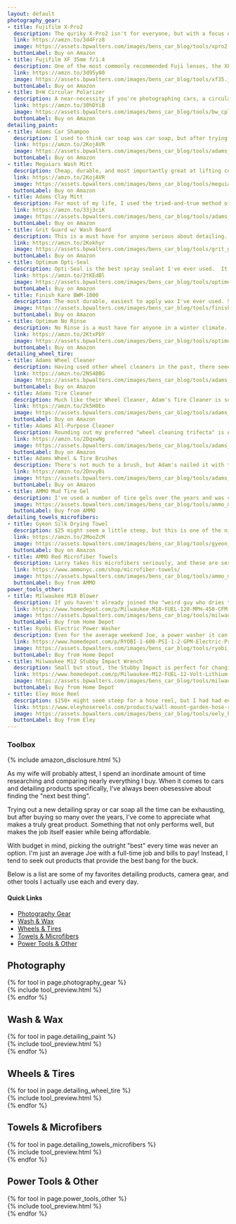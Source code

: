 ```yaml
---
layout: default
photography_gear:
- title: Fujifilm X-Pro2
  description: The quriky X-Pro2 isn't for everyone, but with a focus on minimal aesthetics, usability, and build quality, it's the perfect tool for anyone who loves the experience of photography. As a casual shooter (this being my only camera), I chose the X-Pro2 over the competition simply because it makes taking pictures FUN.
  link: https://amzn.to/3d4Frz8
  image: https://assets.bpwalters.com/images/bens_car_blog/tools/xpro2.jpg
  buttonLabel: Buy on Amazon
- title: Fujifilm XF 35mm f/1.4
  description: One of the most commonly recommended Fuji lenses, the XF 35mm f/1.4 lens is equivalent to a "nifty fifty" on a full frame camera. Not only is it extremely versatile, but there's an intangible "magic" to the images this lens captures. I haven't taken this lens off my X-Pro2 since I bought it!
  link: https://amzn.to/3d95y80
  image: https://assets.bpwalters.com/images/bens_car_blog/tools/xf35.jpg
  buttonLabel: Buy on Amazon
- title: B+W Circular Polarizer
  description: A near-necessity if you're photographing cars, a circular polarizer (CPL) cuts reflections and glare on windows and body panels. A good quality one will provide a sharper image and better polarization than cheaper ones.
  link: https://amzn.to/30hDYiB
  image: https://assets.bpwalters.com/images/bens_car_blog/tools/bw_cpl.jpg
  buttonLabel: Buy on Amazon
detailing_paint:
- title: Adams Car Shampoo
  description: I used to think car soap was car soap, but after trying out Adam's Car Shampoo I discovered I was wrong. Not only is this shampoo pH neutral (won't strip waxes/sealants/coatings), but it's specially formulated to prevent etching and hard water stains. This alone has given me a huge amount of peace of mind when washing in the direct sunlight!
  link: https://amzn.to/2KojAVR
  image: https://assets.bpwalters.com/images/bens_car_blog/tools/adams_shampoo.jpg
  buttonLabel: Buy on Amazon
- title: Meguiars Wash Mitt
  description: Cheap, durable, and most importantly great at lifting contaminants safely away from the paint. I rotate between a few for the paint as well as one dedicated wheel mitt.
  link: https://amzn.to/2KojAVR
  image: https://assets.bpwalters.com/images/bens_car_blog/tools/meguiars_mitt.jpg
  buttonLabel: Buy on Amazon
- title: Adams Clay Mitt
  description: For most of my life, I used the tried-and-true method of claybarring by hand. I seriously dreaded it since it was a recipe for cramped fingers, clay under your nails, and sore arms. The Clay Mitt is one of those things you buy and wonder "Why didn't I do this sooner?".
  link: https://amzn.to/33j3ciK
  image: https://assets.bpwalters.com/images/bens_car_blog/tools/adams_clay_mitt.jpg
  buttonLabel: Buy on Amazon
- title: Grit Guard w/ Wash Board
  description: This is a must have for anyone serious about detailing. Designed for five gallon buckets, it provides a surface to scrub your wash mitt against and release dirt/contaminants while washing. The lower guard is designed to keep the dirt separated from the rest of your wash water, helping mitigate scratches and swirls during the washing process.
  link: https://amzn.to/2Kokhyr
  image: https://assets.bpwalters.com/images/bens_car_blog/tools/grit_guard.jpg
  buttonLabel: Buy on Amazon
- title: Optimum Opti-Seal
  description: Opti-Seal is the best spray sealant I've ever used.  It's also perfect for cleaning glass and leaves a very hydrophobic barrier behind with absolutely no streaking!  I've found that a single spray per panel during the drying step is plenty; a little goes a LONG way with this stuff.  If you're looking for ease of use and maximum protection (without a coating), I highly recommend Opti-Seal.
  link: https://amzn.to/2tKEdBl
  image: https://assets.bpwalters.com/images/bens_car_blog/tools/optimum_optiseal.jpg
  buttonLabel: Buy on Amazon
- title: Finish Kare BWM-1000
  description: The most durable, easiest to apply wax I've ever used. So much so that it easily ousted <a href="https://amzn.to/2yQURFe" target="_blank">Collinite 845</a> after years! A single application of Finish Kare is enough to last through an entire season if properly maintained and the shine is unbelievable! I don't recommend it for use on panels with clear bras (stick with Opti-Seal), as wax buildup is hard to remove from the edge of films.
  image: https://assets.bpwalters.com/images/bens_car_blog/tools/finish_kare.jpg
  buttonLabel: Buy on Amazon
- title: Optimum No Rinse
  description: No Rinse is a must have for anyone in a winter climate.  A few caps worth is enough to safely and thoroughly clean your paint in the winter with a single bucket and no hose.  See my <a href="/winter-maintenance-wash/" target="_blank">Winter Maintenance Wash</a> post for more info on why this stuff is so awesome!
  link: https://amzn.to/2KtxPbY
  image: https://assets.bpwalters.com/images/bens_car_blog/tools/optimum_no_rinse.jpg
  buttonLabel: Buy on Amazon
detailing_wheel_tire:
- title: Adams Wheel Cleaner
  description: Having used other wheel cleaners in the past, there seeemed to be a direct correlation between "stink" and performance. Fortunately, not only does Adam's match or beat others in terms of cleaning ability, but it actually smells tolerable! The product itself itself "sticks" to the wheel better as well, meaning more cleaning power from less product. Check out my <a href="/adams-wheel-cleaner-review">full review</a> for more details.
  link: https://amzn.to/2NS4BBG
  image: https://assets.bpwalters.com/images/bens_car_blog/tools/adams_wheel_cleaner.jpg
  buttonLabel: Buy on Amazon
- title: Adams Tire Cleaner
  description: Much like their Wheel Cleaner, Adam's Tire Cleaner is some of the best stuff I've used. It thoroughly cleans my tire's sidewalls, easily removing any "blooming" (i.e. the browning effect tires exhibit). I used to use Bleche White, but the Adam's stuff is *much* more effective and doesn't singe your eyeballs. This stuff is perfect for cleaning rubber floor mats too!
  link: https://amzn.to/2k5H0Eo
  image: https://assets.bpwalters.com/images/bens_car_blog/tools/adams_tire_cleaner.jpg
  buttonLabel: Buy on Amazon
- title: Adams All-Purpose Cleaner
  description: Rounding out my preferred "wheel cleaning trifecta" is Adam's All-Purpose Cleaner. I use this in the wheel wells and on any lower plastic trims with a quick scrub from a fender brush to loosen any dirt and grime. This APC is strong enough to cut through caked-on dirt, but gentle enough that it won't leave stains or damage any painted surfaces it might come in contact with.
  link: https://amzn.to/2DqxwNg
  image: https://assets.bpwalters.com/images/bens_car_blog/tools/adams_apc.jpg
  buttonLabel: Buy on Amazon
- title: Adams Wheel & Tire Brushes
  description: There's not much to a brush, but Adam's nailed it with their wheel well and tire brushes. Both have stiff bristles, solid handles, and look brand new after dozens of washes.
  link: https://amzn.to/2Dnvy0i
  image: https://assets.bpwalters.com/images/bens_car_blog/tools/adams_wheel_brushes.jpg
  buttonLabel: Buy on Amazon
- title: AMMO Mud Tire Gel
  description: I've used a number of tire gels over the years and was continuously frustrated by the mess of application, durability, and shiny sidewalls that attracted dirt and dust like magnets. Mud is not only extremely easy to use, but leaves a nice matte layer of protection behind.  It's honestly as good as tire gel gets, and is unbeatable bang for the buck!
  image: https://assets.bpwalters.com/images/bens_car_blog/tools/ammo_mud.jpg
  buttonLabel: Buy from AMMO
detailing_towels_microfibers:
- title: Gyeon Silk Drying Towel
  description: $25 might seem a little steep, but this is one of the nicest and most absorbent towels I've ever used.  It's seriously gigantic which translates to a lot of surface area to absorb and lift water away, while the soft fabric keeps your paint scratch-free!
  link: https://amzn.to/2MooZcM
  image: https://assets.bpwalters.com/images/bens_car_blog/tools/gyeon_silk.jpg
  buttonLabel: Buy on Amazon
- title: AMMO Red Microfiber Towels
  description: Larry takes his microfibers seriously, and these are seriously the nicest I've found. They come in a pack of six, so I'd recommend grabbing a few at a time. I've tried a number of different "high quality" microfibers in dozens of applications, and these have remained the most versatile and durable of them all.
  link: https://www.ammonyc.com/shop/microfiber-towels/
  image: https://assets.bpwalters.com/images/bens_car_blog/tools/ammo_microfiber.jpg
  buttonLabel: Buy from AMMO
power_tools_other:
- title: Milwaukee M18 Blower
  description: If you haven't already joined the "weird guy who dries their car with a leaf blower" club yet, I highly recommend it. It can safe a ton of headache when trying to dry handles, jambs, and trunk lids by blasting any water out before you run around with the drying towel. Not to mention less touching your paint = less scratches!
  link: https://www.homedepot.com/p/Milwaukee-M18-FUEL-120-MPH-450-CFM-18-Volt-Lithium-Ion-Brushless-Cordless-Handheld-Blower-Tool-Only-2724-20/302752040
  image: https://assets.bpwalters.com/images/bens_car_blog/tools/milwaukee_blower.jpg
  buttonLabel: Buy from Home Depot
- title: Ryobi Electric Power Washer
  description: Even for the average weekend Joe, a power washer it can also save a ton of time during the washing process. It makes short work of brake dust, caked-on dirt and grit and is something I use at minimum twice a year before and after winter to clean up the undercarriage, suspension, and exhaust components.
  link: https://www.homedepot.com/p/RYOBI-1-600-PSI-1-2-GPM-Electric-Pressure-Washer-RY141612/301004462
  image: https://assets.bpwalters.com/images/bens_car_blog/tools/ryobi_powerwasher.jpg
  buttonLabel: Buy from Home Depot
- title: Milwaukee M12 Stubby Impact Wrench
  description: Small but stout, the Stubby Impact is perfect for changing wheels, suspension/exhaust bolts, and most everything else you'd need to loosen or tighten on your car. Its small footprint makes it great for throwing in the car on a track day or even in an roadside emergency kit!
  link: https://www.homedepot.com/p/Milwaukee-M12-FUEL-12-Volt-Lithium-Ion-Brushless-Cordless-Stubby-3-8-in-Impact-Wrench-Tool-Only-2554-20/304834780
  image: https://assets.bpwalters.com/images/bens_car_blog/tools/milwaukee_impact.jpg
  buttonLabel: Buy from Home Depot
- title: Eley Hose Reel
  description: $150+ might seem steep for a hose reel, but I had had enough of the cheap plastic/self-winding reels from hardware stores. So I did some research on the "best" consumer hose reel available. In almost every result Eley was mentioned, and for good reason - this thing is a beast! The reel itself and included hardware are all extremely high quality, and I could see this thing outlasting our house! 2+ years later it looks like brand new!
  link: https://www.eleyhosereels.com/products/wall-mount-garden-hose-reel
  image: https://assets.bpwalters.com/images/bens_car_blog/tools/eely_hose_reel.jpg
  buttonLabel: Buy from Eley
---
```


<section id="toolbox">
    <section id="intro" class="is-intro-section">
        <div class="background-image-wrapper is-dark">
            <div class="is-opaque" style="background-image: url('https://assets.bpwalters.com/images/bens_car_blog/tools/tools_1.jpg');"></div>
        </div>
        <div class="container has-middle-text">
            <div class="item flex-100">
                <div class="intro-title">
                    <h1>Toolbox</h1>
                </div>
            </div>
        </div>
    </section>
    <section id="details">
        <div class="container">
            <div class="item flex-100">
                {% include amazon_disclosure.html %}
                <p><span class="is-first-letter">A</span>s my wife will probably attest, I spend an inordinate amount of time researching and comparing nearly everything I buy. When it comes to cars and detailing products specifically, I've always been obesessive about finding the "next best thing".</p>
                <p>Trying out a new detailing spray or car soap all the time can be exhausting, but after buying so many over the years, I've come to appreciate what makes a truly great product. Something that not only performs well, but makes the job itself easier while being affordable.</p>
                <p>With budget in mind, picking the outright "best" every time was never an option. I'm just an average Joe with a full-time job and bills to pay! Instead, I tend to seek out products that provide the best bang for the buck.</p>
                <p>Below is a list are some of my favorites detailing products, camera gear, and other tools I actually use each and every day.</p>
                <h4>Quick Links</h4>
                <ul>
                    <li>
                        <a href="#photography-gear">Photography Gear</a>
                    </li>
                    <li>
                        <a href="#detailing-wash-&-wax">Wash & Wax</a>
                    </li>
                    <li>
                        <a href="#detailing-wheels-&-tires">Wheels & Tires</a>
                    </li>
                    <li>
                        <a href="#detailing-towels-&-microfibers">Towels & Microfibers</a>
                    </li>
                    <li>
                        <a href="#power-tools-&-other">Power Tools & Other</a>
                    </li>
                </ul>
            </div>
            <div class="item flex-100 is-center-aligned">
                <h2 id="photography-gear">Photography</h2>
            </div>
            {% for tool in page.photography_gear %}
                <div class="item flex-33 flex-50-tablet">
                    {% include tool_preview.html %}
                </div>
            {% endfor %}
            <div class="item flex-100 is-center-aligned">
                <h2 id="detailing-wash-&-wax">Wash & Wax</h2>
            </div>
            {% for tool in page.detailing_paint %}
                <div class="item flex-33 flex-50-tablet">
                    {% include tool_preview.html %}
                </div>
            {% endfor %}
            <div class="item flex-100 is-center-aligned">
                <h2 id="detailing-wheels-&-tires">Wheels & Tires</h2>
            </div>
            {% for tool in page.detailing_wheel_tire %}
                <div class="item flex-33 flex-50-tablet">
                    {% include tool_preview.html %}
                </div>
            {% endfor %}
            <div class="item flex-100 is-center-aligned">
                <h2 id="detailing-towels-&-microfibers">Towels & Microfibers</h2>
            </div>
            {% for tool in page.detailing_towels_microfibers %}
                <div class="item flex-33 flex-50-tablet">
                    {% include tool_preview.html %}
                </div>
            {% endfor %}
            <div class="item flex-100 is-center-aligned">
                <h2 id="power-tools-&-other">Power Tools & Other</h2>
            </div>
            {% for tool in page.power_tools_other %}
                <div class="item flex-33 flex-50-tablet">
                    {% include tool_preview.html %}
                </div>
            {% endfor %}
        </div>
    </section>
</section>